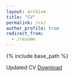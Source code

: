 ```yaml
---
layout: archive
title: "CV"
permalink: /cv/
author_profile: true
redirect_from:
  - /resume
---
```


{% include base_path %}

Updated CV
[Download](http://minghui-lu.github.io/files/Minghui_s_CV.pdf)